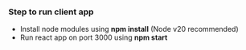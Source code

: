 <h3>Step to run client app</h3>

<ul>
  <li>Install node modules using <b>npm install</b> (Node v20 recommended)</li>
  <li>Run react app on port 3000 using <b>npm start</b></li>
</ul>